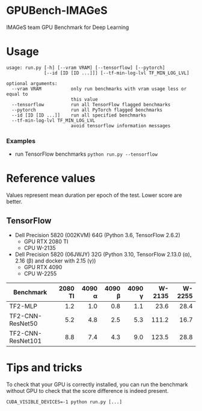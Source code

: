 # GPUBench-IMAGeS
IMAGeS team GPU Benchmark for Deep Learning

# Usage
```
usage: run.py [-h] [--vram VRAM] [--tensorflow] [--pytorch]
              [--id [ID [ID ...]]] [--tf-min-log-lvl TF_MIN_LOG_LVL]

optional arguments:
  --vram VRAM           only run benchmarks with vram usage less or equal to
                        this value
  --tensorflow          run all TensorFlow flagged benchmarks
  --pytorch             run all PyTorch flagged benchmarks
  --id [ID [ID ...]]    run all specified benchmarks
  --tf-min-log-lvl TF_MIN_LOG_LVL
                        avoid tensorflow information messages
```

### Examples
* run TensorFlow benchmarks `python run.py --tensorflow`

# Reference values
Values represent mean duration per epoch of the test.
Lower score are better.

## TensorFlow
* Dell Precision 5820 (002KVM) 64G (Python 3.6, TensorFlow 2.6.2)
  * GPU RTX 2080 TI
  * CPU W-2135
* Dell Precision 5820 (06JWJY) 32G (Python 3.10, TensorFlow 2.13.0 (α), 2.16 (β) and docker with 2.15 (γ))
  * GPU RTX 4090
  * CPU W-2255


| Benchmark         | 2080 TI | 4090 α  | 4090 β  | 4090 γ  | W-2135  | W-2255  |
|-------------------|--------:|--------:|--------:|--------:|--------:|--------:|
| TF2-MLP           |     1.2 |     1.0 |     0.8 |     1.1 |    23.6 |    28.4 |
| TF2-CNN-ResNet50  |     5.2 |     4.8 |     2.5 |     5.3 |   111.2 |    16.7 |
| TF2-CNN-ResNet101 |     8.8 |     7.4 |     4.3 |     9.0 |   123.5 |    28.8 |


# Tips and tricks
To check that your GPU is correctly installed, you can run the benchmark without
GPU to check that the score difference is indeed present.

```
CUDA_VISIBLE_DEVICES=-1 python run.py [...]
```
